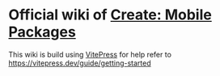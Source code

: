 # Official wiki of [Create: Mobile Packages](https://github.com/timplay33/Create-Mobile-Packages)

This wiki is build using [VitePress](https://vitepress.dev/) for help refer to https://vitepress.dev/guide/getting-started

